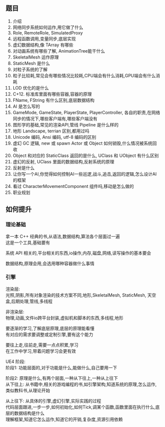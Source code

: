 ﻿## 题目
1. 介绍  
2. 网络同步系统如何运作,用它做了什么  
3. Role, RemoteRole, SimulatedProxy  
4. 远程函数调用,变量同步,底层实现  
5. 虚幻数据结构,像 TArray 有哪些  
6. 对动画系统有哪些了解, AnimationTree能干什么  
7. SkeletalMesh 运作原理  
8. StaticMesh 是什么  
9. 对粒子系统的了解  
10. 粒子比较耗,常见会有哪些情况比较耗,CPU端会有什么消耗,GPU端会有什么消耗  
11. LOD 优化的是什么  
12. C+12. 标准库里面有哪些容器,容器的原理  
13. FName, FString 有什么区别,底层数据结构  
14. AI 是怎么写的  
15. GameMode, GameState, PlayerState, PlayerController, 各自的职责,在网络同步的情况下,哪些客户端有,哪些客户端没有  
16. 图形学的基础,常见的渲染API,管线 Pipeline 是什么样的  
17. 地形 Landscape, terrian 区别,都用过吗  
18. Unicode 编码, Ansi 编码, utf-8 编码的区别  
19. 虚幻 GC 逻辑, new 或 spawn Actor 或 Object 如何销毁,什么情况被系统回收  
20. Object 和对应的 StaticClass 返回的是什么, UClass 和 UObject 有什么区别  
21. 虚幻的反射, UClass 里面的数据结构,反射系统的原理  
22. 反射是什么  
23. 让你写一个AI,你觉得如何控制AI一些巡逻,战斗,追击,返回的逻辑,怎么设计AI的框架  
24. 看过 CharacterMovementComponent 组件吗,移动是怎么做的  
25. 职业规划  

## 如何提升
### 理论基础
拿一本 C++ 经典的书,从语法,数据结构,算法各个层面过一遍  
这是一个工具,基础要有  

系统 API 相关的,平台相关的东西,io操作,内存,磁盘,网络,读写操作的基本要会  

数据结构,原理会用,会选用哪种容器做什么事情

### 引擎
渲染层:  
光照,阴影,所有对象渲染的技术方案不同,地形,SkeletalMesh, StaticMesh, 天空盒,后期处理,管线,多线程  

非渲染层:  
物理,动画,文件io跨平台封装,虚拟机和脚本的东西,多线程,地形  

要逐渐的学习,了解底层原理,底层的原理能看懂  
有对应的需求要调整或定制引擎,要有这个能力  

要往上走,往前走,需要一点点积累,学习  
在工作中学习,带着问题学习会更有效  

UE4 阶段:  
阶段1: 功能层面的,对于功能是什么,能做什么,自己要用一下  

阶段2: 原理是什么,有两个层面,一种从下往上,一种从上往下  
从下往上: 从书籍中,相关的游戏编程的书,如引擎架构,知道系统的原理,怎么运作,类似教科书,从理论开始  

从上往下: 从具体的引擎,虚幻引擎,实际实践的过程  
代码层面跟进,一步一步,如何初始化,如何Tick,调某个函数,函数里面在执行什么,底层的数据结构是什么  
理解框架,知道它怎么运作,知道它的开销,复杂度,资源引用依赖  
